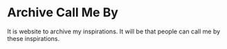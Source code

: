 # Archive Call Me By

It is website to archive my inspirations. It will be that people can call me by these inspirations.

